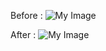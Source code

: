 Before :
![My Image](https://example.com/path-to-image.jpg)

After :
![My Image](https://example.com/path-to-image.jpg)
